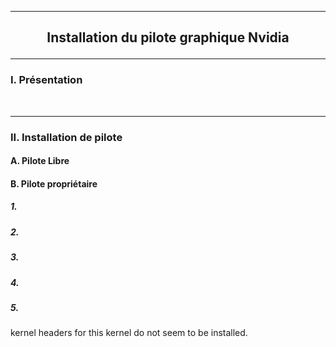 -------------------------------------------------------------------------------------------------------------------------------------------------------------------------------
## <p align='center'> Installation du pilote graphique Nvidia </p>

-------------------------------------------------------------------------------------------------------------------------------------------------------------------------------
### I. Présentation
<br />

-------------------------------------------------------------------------------------------------------------------------------------------------------------------------------
### II. Installation de pilote
#### A. Pilote Libre

#### B. Pilote propriétaire
##### 1. 

##### 2. 

##### 3. 

##### 4. 

##### 5. 





kernel headers for this kernel do not seem to be installed.
